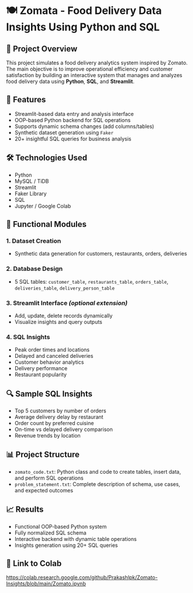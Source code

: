 # 🍽️ Zomata - Food Delivery Data Insights Using Python and SQL

## 🧩 Project Overview
This project simulates a food delivery analytics system inspired by Zomato. The main objective is to improve operational efficiency and customer satisfaction by building an interactive system that manages and analyzes food delivery data using **Python**, **SQL**, and **Streamlit**.

## 🚀 Features
- Streamlit-based data entry and analysis interface
- OOP-based Python backend for SQL operations
- Supports dynamic schema changes (add columns/tables)
- Synthetic dataset generation using `Faker`
- 20+ insightful SQL queries for business analysis

## 🛠️ Technologies Used
- Python
- MySQL / TiDB
- Streamlit
- Faker Library
- SQL
- Jupyter / Google Colab

## 📁 Functional Modules
### 1. Dataset Creation
- Synthetic data generation for customers, restaurants, orders, deliveries

### 2. Database Design
- 5 SQL tables: `customer_table`, `restaurants_table`, `orders_table`, `deliveries_table`, `delivery_person_table`

### 3. Streamlit Interface *(optional extension)*
- Add, update, delete records dynamically
- Visualize insights and query outputs

### 4. SQL Insights
- Peak order times and locations
- Delayed and canceled deliveries
- Customer behavior analytics
- Delivery performance
- Restaurant popularity

## 🔍 Sample SQL Insights
- Top 5 customers by number of orders
- Average delivery delay by restaurant
- Order count by preferred cuisine
- On-time vs delayed delivery comparison
- Revenue trends by location

## 📊 Project Structure
- `zomato_code.txt`: Python class and code to create tables, insert data, and perform SQL operations
- `problem_statement.txt`: Complete description of schema, use cases, and expected outcomes

## 📈 Results
- Functional OOP-based Python system
- Fully normalized SQL schema
- Interactive backend with dynamic table operations
- Insights generation using 20+ SQL queries

## 📎 Link to Colab
https://colab.research.google.com/github/Prakashlpk/Zomato-Insights/blob/main/Zomato.ipynb
